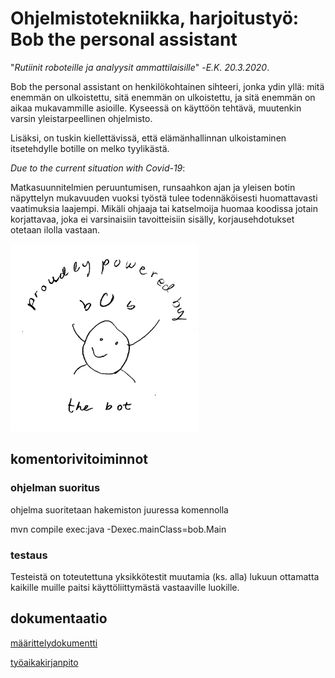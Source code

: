 # Ohjelmistotekniikka, harjoitustyö: Bob the personal assistant

"*Rutiinit roboteille ja analyysit ammattilaisille*" -*E.K. 20.3.2020*.

Bob the personal assistant on henkilökohtainen sihteeri, jonka ydin yllä: mitä enemmän on ulkoistettu, sitä enemmän on ulkoistettu, ja sitä enemmän on aikaa mukavammille asioille. Kyseessä on käyttöön tehtävä, muutenkin varsin yleistarpeellinen ohjelmisto.

Lisäksi, on tuskin kiellettävissä, että elämänhallinnan ulkoistaminen itsetehdylle botille on melko tyylikästä.

*Due to the current situation with Covid-19*:

Matkasuunnitelmien peruuntumisen, runsaahkon ajan ja yleisen botin näpyttelyn mukavuuden vuoksi työstä tulee todennäköisesti huomattavasti vaatimuksia laajempi. Mikäli ohjaaja tai katselmoija huomaa koodissa jotain korjattavaa, joka ei varsinaisiin tavoitteisiin sisälly, korjausehdotukset otetaan ilolla vastaan.

<img src="https://github.com/korolainenriikka/BobThePersonalAssistant-ohte2020/blob/master/src/main/resources/images/primarySceneBottom.jpg" width="300" height="300"/>

## komentorivitoiminnot

### ohjelman suoritus

ohjelma suoritetaan hakemiston juuressa komennolla 

mvn compile exec:java -Dexec.mainClass=bob.Main

### testaus

Testeistä on toteutettuna yksikkötestit muutamia (ks. alla) lukuun ottamatta kaikille muille paitsi käyttöliittymästä vastaaville luokille.

## dokumentaatio

[määrittelydokumentti](https://github.com/korolainenriikka/BobThePersonalAssistant-ohte2020/blob/master/dokumentaatio/vaatimusmaarittely.md)

[työaikakirjanpito](https://github.com/korolainenriikka/BobThePersonalAssistant-ohte2020/blob/master/dokumentaatio/työaikakirjanpito.md)


